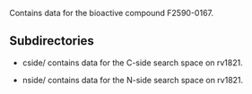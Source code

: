 Contains data for the bioactive compound F2590-0167.

## Subdirectories

- cside/ contains data for the C-side search space on rv1821.

- nside/ contains data for the N-side search space on rv1821.

